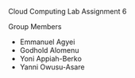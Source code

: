 Cloud Computing Lab Assignment 6

Group Members

- Emmanuel Agyei
- Godhold Alomenu
- Yoni Appiah-Berko
- Yanni Owusu-Asare
